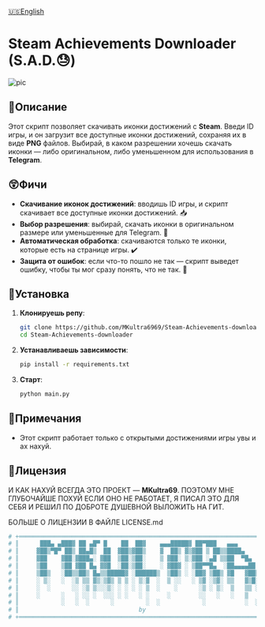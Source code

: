 [🇺🇸English](https://github.com/MKultra6969/Steam-Achievements-downloader/blob/main/README.ENG.md)

# **Steam Achievements Downloader (S.A.D.😓)** 
![pic](https://github.com/user-attachments/assets/14aad32c-5c15-4501-b70b-0c065a507edc)

## 📌**Описание**

Этот скрипт позволяет скачивать иконки достижений с **Steam**. Введи ID игры, и он загрузит все доступные иконки достижений, сохраняя их в виде **PNG** файлов. Выбирай, в каком разрешении хочешь скачать иконки — либо оригинальном, либо уменьшенном для использования в **Telegram**.

## 😲**Фичи**

- **Скачивание иконок достижений**: вводишь ID игры, и скрипт скачивает все доступные иконки достижений. 📥
- **Выбор разрешения**: выбирай, скачать иконки в оригинальном размере или уменьшенные для Telegram. 📸
- **Автоматическая обработка**: скачиваются только те иконки, которые есть на странице игры. ✔️
- **Защита от ошибок**: если что-то пошло не так — скрипт выведет ошибку, чтобы ты мог сразу понять, что не так. 🚫

## 📼**Установка**

1. **Клонируешь репу**:
    ```bash
    git clone https://github.com/MKultra6969/Steam-Achievements-downloader
    cd Steam-Achievements-downloader
    ```

2. **Устанавливаешь зависимости**:
    ```bash
    pip install -r requirements.txt
    ```

3. **Старт**:
    ```bash
    python main.py
    ```

## 📝**Примечания**

- Этот скрипт работает только с открытыми достижениями игры увы и ах нахуй.

## 🩵**Лицензия**

 И КАК НАХУЙ ВСЕГДА ЭТО ПРОЕКТ — **MKultra69**. ПОЭТОМУ МНЕ ГЛУБОЧАЙШЕ ПОХУЙ ЕСЛИ ОНО НЕ РАБОТАЕТ, Я ПИСАЛ ЭТО ДЛЯ СЕБЯ И РЕШИЛ ПО ДОБРОТЕ ДУШЕВНОЙ ВЫЛОЖИТЬ НА ГИТ.

 БОЛЬШЕ О ЛИЦЕНЗИИ В ФАЙЛЕ LICENSE.md

```bash
# +═════════════════════════════════════════════════════════════════════════+
# ║      ███▄ ▄███▓ ██ ▄█▀ █    ██  ██▓    ▄▄▄█████▓ ██▀███   ▄▄▄           ║
# ║     ▓██▒▀█▀ ██▒ ██▄█▒  ██  ▓██▒▓██▒    ▓  ██▒ ▓▒▓██ ▒ ██▒▒████▄         ║
# ║     ▓██    ▓██░▓███▄░ ▓██  ▒██░▒██░    ▒ ▓██░ ▒░▓██ ░▄█ ▒▒██  ▀█▄       ║
# ║     ▒██    ▒██ ▓██ █▄ ▓▓█  ░██░▒██░    ░ ▓██▓ ░ ▒██▀▀█▄  ░██▄▄▄▄██      ║
# ║     ▒██▒   ░██▒▒██▒ █▄▒▒█████▓ ░██████▒  ▒██▒ ░ ░██▓ ▒██▒ ▓█   ▓██▒     ║
# ║     ░ ▒░   ░  ░▒ ▒▒ ▓▒░▒▓▒ ▒ ▒ ░ ▒░▓  ░  ▒ ░░   ░ ▒▓ ░▒▓░ ▒▒   ▓▒█░     ║
# ║     ░  ░      ░░ ░▒ ▒░░░▒░ ░ ░ ░ ░ ▒  ░    ░      ░▒ ░ ▒░  ▒   ▒▒ ░     ║
# ║     ░      ░   ░ ░░ ░  ░░░ ░ ░   ░ ░     ░        ░░   ░   ░   ▒        ║
# ║            ░   ░  ░      ░         ░  ░            ░           ░  ░     ║
# ║                                  by                                     ║
# +═════════════════════════════════════════════════════════════════════════+
